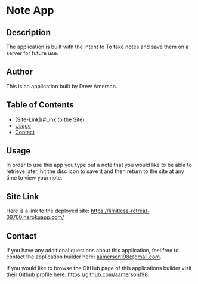 # Note App

## Description

The application is built with the intent to To take notes and save them on a server for future use.

## Author

This is an application built by Drew Amerson.

## Table of Contents

- [Site-Link](#Link to the Site)
- [Usage](#usage)
- [Contact](#contact)

## Usage

In order to use this app you type out a note that you would like to be able to retrieve later, hit the disc icon to save it and then return to the site at any time to view your note.

## Site Link

Here is a link to the deployed site:
https://limitless-retreat-09700.herokuapp.com/

## Contact

If you have any additional questions about this application, feel free to contact the application builder here: aamerson198@gmail.com.

If you would like to browse the GitHub page of this applications builder visit their Github profile here: https://github.com/aamerson198.

